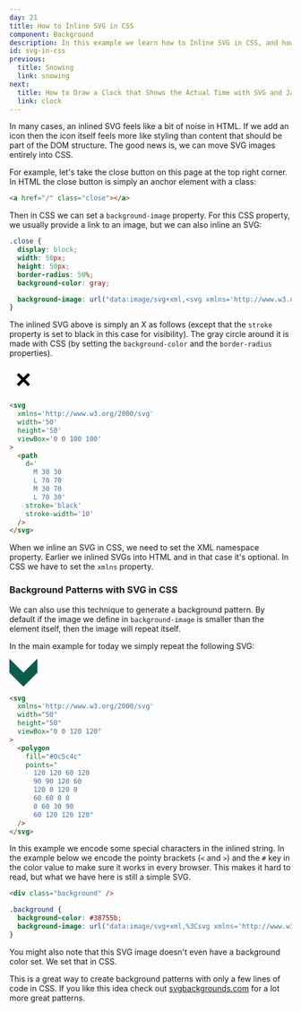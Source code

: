 ```yaml
---
day: 21
title: How to Inline SVG in CSS
component: Background
description: In this example we learn how to Inline SVG in CSS, and how to create background patterns.
id: svg-in-css
previous:
  title: Snowing
  link: snowing
next:
  title: How to Draw a Clock that Shows the Actual Time with SVG and JavaScript
  link: clock
---
```


In many cases, an inlined SVG feels like a bit of noise in HTML. If we add an icon then the icon itself feels more like styling than content that should be part of the DOM structure. The good news is, we can move SVG images entirely into CSS.

For example, let's take the close button on this page at the top right corner. In HTML the close button is simply an anchor element with a class:

```html
<a href="/" class="close"></a>
```

Then in CSS we can set a `background-image` property. For this CSS property, we usually provide a link to an image, but we can also inline an SVG:

```css
.close {
  display: block;
  width: 50px;
  height: 50px;
  border-radius: 50%;
  background-color: gray;

  background-image: url("data:image/svg+xml,<svg xmlns='http://www.w3.org/2000/svg' width='50' height='50' viewBox='0 0 100 100'><path d='M 30 30 L 70 70 M 30 70 L 70 30' stroke='white' stroke-width='10' /></svg>");
}
```

The inlined SVG above is simply an X as follows (except that the `stroke` property is set to black in this case for visibility). The gray circle around it is made with CSS (by setting the `background-color` and the `border-radius` properties).

<div class="grid-200">

<svg xmlns='http://www.w3.org/2000/svg' width='50' height='50' viewBox='0 0 100 100'>
<path d='M 30 30 L 70 70 M 30 70 L 70 30' stroke='black' stroke-width='10' />
</svg>

<!-- prettier-ignore -->
```html
<svg 
  xmlns='http://www.w3.org/2000/svg' 
  width='50' 
  height='50' 
  viewBox='0 0 100 100'
>
  <path 
    d='
      M 30 30 
      L 70 70 
      M 30 70 
      L 70 30'
    stroke='black' 
    stroke-width='10' 
  />
</svg>
```

</div>

When we inline an SVG in CSS, we need to set the XML namespace property. Earlier we inlined SVGs into HTML and in that case it's optional. In CSS we have to set the `xmlns` property.

### Background Patterns with SVG in CSS

We can also use this technique to generate a background pattern. By default if the image we define in `background-image` is smaller than the element itself, then the image will repeat itself.

In the main example for today we simply repeat the following SVG:

<div class="grid-200">

<svg xmlns='http://www.w3.org/2000/svg' width='50' height='50' viewBox='0 0 120 120'><polygon fill='#0c5c4c' points='120 120 60 120 90 90 120 60 120 0 120 0 60 60 0 0 0 60 30 90 60 120 120 120 '/></svg>

<!-- prettier-ignore -->
```html
<svg 
  xmlns='http://www.w3.org/2000/svg' 
  width="50"
  height="50"
  viewBox="0 0 120 120"
>
  <polygon 
    fill="#0c5c4c"
    points="
      120 120 60 120 
      90 90 120 60 
      120 0 120 0 
      60 60 0 0 
      0 60 30 90 
      60 120 120 120"
  />
</svg>
```

</div>

In this example we encode some special characters in the inlined string. In the example below we encode the pointy brackets (`<` and `>`) and the `#` key in the color value to make sure it works in every browser. This makes it hard to read, but what we have here is still a simple SVG.

<div class="code-flex">

```html
<div class="background" />
```

```css
.background {
  background-color: #38755b;
  background-image: url("data:image/svg+xml,%3Csvg xmlns='http://www.w3.org/2000/svg' width='50' height='50' viewBox='0 0 120 120'%3E%3Cpolygon fill='%230c5c4c' points='120 120 60 120 90 90 120 60 120 0 120 0 60 60 0 0 0 60 30 90 60 120 120 120 '/%3E%3C/svg%3E");
}
```

</div>

You might also note that this SVG image doesn't even have a background color set. We set that in CSS.

This is a great way to create background patterns with only a few lines of code in CSS. If you like this idea check out <a href="https://www.svgbackgrounds.com/" target="_blank" rel="noopener">svgbackgrounds.com</a> for a lot more great patterns.
